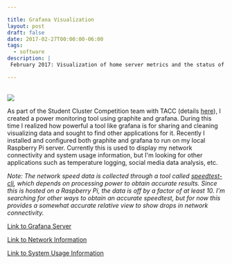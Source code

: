 ```yaml
---

title: Grafana Visualization
layout: post
draft: false
date: 2017-02-27T00:00:00-06:00
tags:
  - software
description: |
 February 2017: Visualization of home server metrics and the status of local sensors

---
```


<br>
<img class="post_image" src="/img/grafana_speedtest.png">
<br>

As part of the Student Cluster Competition team with TACC (details 
[here](http://josephvoss.com/2016/11/18/Student-Cluster-Competition)), I
created a power monitoring tool using graphite and grafana. During this time I
realized how powerful a tool like grafana is for sharing and cleaning
visualizing data and sought to find other applications for it. Recently I
installed and configured both graphite and grafana to run on my local Raspberry
Pi server. Currently this is used to display my network connectivity
and system usage information, but I'm looking for other applications such as
temperature logging, social media data analysis, etc. 

*Note: The network speed data is collected through a tool called
[speedtest-cli](https://github.com/sivel/speedtest-cli), which depends on 
processing power to obtain accurate results. Since this is hosted on a 
Raspberry Pi, the data is off by a factor of at least 10. I'm searching for other 
ways to obtain an accurate speedtest, but for now this provides a somewhat
accurate relative view to show drops in network connectivity.*

[Link to Grafana Server](http://view.josephvoss.com/)

[Link to Network Information](http://view.josephvoss.com/dashboard/db/speedtest)

[Link to System Usage
Information](http://view.josephvoss.com/dashboard/db/inspiron)
